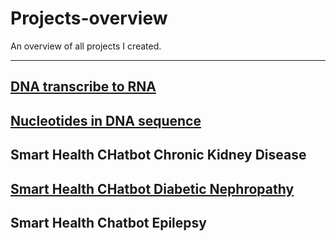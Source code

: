 # Projects-overview
An overview of all projects I created.
********************************************************************
## [DNA transcribe to RNA](https://github.com/ElodynPixel/DNA-transcribe-to-RNA)

## [Nucleotides in DNA sequence](https://github.com/ElodynPixel/Nucleotides-in-DNA-sequences)

## Smart Health CHatbot Chronic Kidney Disease 

## [Smart Health CHatbot Diabetic Nephropathy](https://github.com/ElodynPixel/SmartHealthChatBot-Diabetic_Nephropathy)

## Smart Health Chatbot Epilepsy
